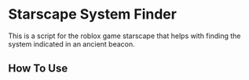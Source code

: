 # Starscape System Finder
This is a script for the roblox game starscape that helps with finding the system indicated in an ancient beacon.

## How To Use
